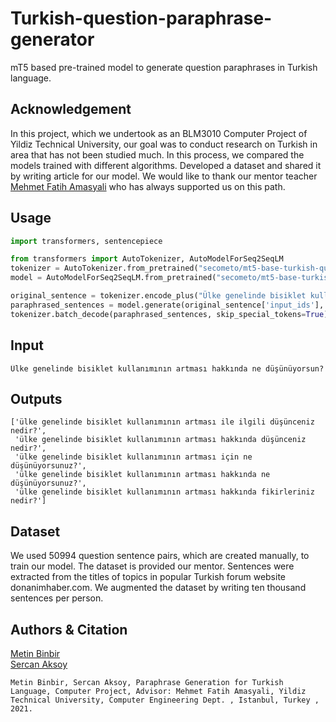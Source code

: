 # Turkish-question-paraphrase-generator
mT5 based pre-trained model to generate question paraphrases in Turkish language.


## Acknowledgement
In this project, which we undertook as an BLM3010 Computer Project of Yildiz Technical University, our goal was to conduct research on Turkish in area that has not been studied much. In this process, we compared the models trained with different algorithms. Developed a dataset and shared it by writing article for our model. We would like to thank our mentor teacher <a href="https://github.com/mfatihamasyali">Mehmet Fatih Amasyali</a> who has always supported us on this path.

## Usage

```python
import transformers, sentencepiece

from transformers import AutoTokenizer, AutoModelForSeq2SeqLM
tokenizer = AutoTokenizer.from_pretrained("secometo/mt5-base-turkish-question-paraphrase-generator")
model = AutoModelForSeq2SeqLM.from_pretrained("secometo/mt5-base-turkish-question-paraphrase-generator")

original_sentence = tokenizer.encode_plus("Ülke genelinde bisiklet kullanımının artması hakkında ne düşünüyorsun?", return_tensors='pt')
paraphrased_sentences = model.generate(original_sentence['input_ids'], max_length=150, num_return_sequences=5, num_beams=5)
tokenizer.batch_decode(paraphrased_sentences, skip_special_tokens=True)
```
## Input
```
Ülke genelinde bisiklet kullanımının artması hakkında ne düşünüyorsun?
```
## Outputs

```
['ülke genelinde bisiklet kullanımının artması ile ilgili düşünceniz nedir?',
 'ülke genelinde bisiklet kullanımının artması hakkında düşünceniz nedir?',
 'ülke genelinde bisiklet kullanımının artması için ne düşünüyorsunuz?',
 'ülke genelinde bisiklet kullanımının artması hakkında ne düşünüyorsunuz?',
 'ülke genelinde bisiklet kullanımının artması hakkında fikirleriniz nedir?']
 ```
 
## Dataset
 
We used 50994 question sentence pairs, which are created manually, to train our model. The dataset is provided our mentor. Sentences were extracted from the titles of topics in popular Turkish forum website donanimhaber.com. We augmented the dataset by writing ten thousand sentences per person.
 

 ## Authors & Citation
 
 <a href="https://github.com/metinbinbir">Metin Binbir</a></br>
 <a href="https://github.com/sercaksoy">Sercan Aksoy</a>
```
Metin Binbir, Sercan Aksoy, Paraphrase Generation for Turkish Language, Computer Project, Advisor: Mehmet Fatih Amasyali, Yildiz Technical University, Computer Engineering Dept. , Istanbul, Turkey , 2021.
```